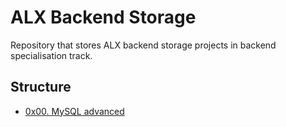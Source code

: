 # ALX Backend Storage 

Repository that stores ALX backend storage projects in backend specialisation track.

## Structure

* [0x00. MySQL advanced](/0x00-MySQL_Advanced)
